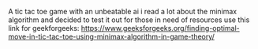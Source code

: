 A tic tac toe game with an unbeatable ai i read a lot about the minimax algorithm and decided to test it out 
for those in need of resources use this link for geekforgeeks: https://www.geeksforgeeks.org/finding-optimal-move-in-tic-tac-toe-using-minimax-algorithm-in-game-theory/
